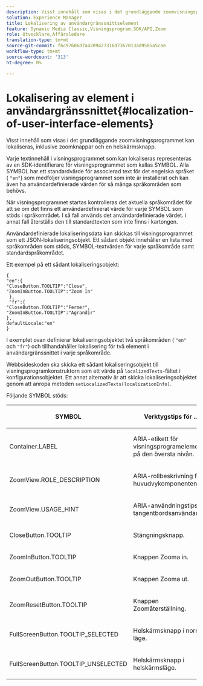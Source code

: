 ```yaml
---
description: Visst innehåll som visas i det grundläggande zoomvisningsprogrammet kan lokaliseras, inklusive zoomknappar och en helskärmsknapp.
solution: Experience Manager
title: Lokalisering av användargränssnittselement
feature: Dynamic Media Classic,Visningsprogram,SDK/API,Zoom
role: Utvecklare,Affärsledare
translation-type: tm+mt
source-git-commit: f6c97606d7a4209427316d7367013ad9585a5cae
workflow-type: tm+mt
source-wordcount: '313'
ht-degree: 0%

---
```



# Lokalisering av element i användargränssnittet{#localization-of-user-interface-elements}

Visst innehåll som visas i det grundläggande zoomvisningsprogrammet kan lokaliseras, inklusive zoomknappar och en helskärmsknapp.

Varje textinnehåll i visningsprogrammet som kan lokaliseras representeras av en SDK-identifierare för visningsprogrammet som kallas SYMBOL. Alla SYMBOL har ett standardvärde för associerad text för det engelska språket ( `"en"`) som medföljer visningsprogrammet som inte är installerat och kan även ha användardefinierade värden för så många språkområden som behövs.

När visningsprogrammet startas kontrolleras det aktuella språkområdet för att se om det finns ett användardefinierat värde för varje SYMBOL som stöds i språkområdet. I så fall används det användardefinierade värdet. i annat fall återställs den till standardtexten som inte finns i kartongen.

Användardefinierade lokaliseringsdata kan skickas till visningsprogrammet som ett JSON-lokaliseringsobjekt. Ett sådant objekt innehåller en lista med språkområden som stöds, SYMBOL-textvärden för varje språkområde samt standardspråkområdet.

Ett exempel på ett sådant lokaliseringsobjekt:

```
{ 
"en":{ 
"CloseButton.TOOLTIP":"Close", 
"ZoomInButton.TOOLTIP":"Zoom In" 
 }, 
 "fr":{ 
"CloseButton.TOOLTIP":"Fermer", 
"ZoomInButton.TOOLTIP":"Agrandir" 
}, 
defaultLocale:"en" 
}
```

I exemplet ovan definierar lokaliseringsobjektet två språkområden ( `"en"` och `"fr"`) och tillhandahåller lokalisering för två element i användargränssnittet i varje språkområde.

Webbsideskoden ska skicka ett sådant lokaliseringsobjekt till visningsprogramkonstruktorn som ett värde på `localizedTexts`-fältet i konfigurationsobjektet. Ett annat alternativ är att skicka lokaliseringsobjektet genom att anropa metoden `setLocalizedTexts(localizationInfo)`.

Följande SYMBOL stöds:

<table id="table_58C40353B7244335872350C98DF2CFB3"> 
 <thead> 
  <tr> 
   <th colname="col1" class="entry"> <p>SYMBOL </p> </th> 
   <th colname="col2" class="entry"> <p>Verktygstips för ... </p> </th> 
  </tr> 
 </thead>
 <tbody> 
  <tr> 
   <td colname="col1"> <p> <span class="codeph"> Container.LABEL  </span> </p> </td> 
   <td colname="col2"> <p>ARIA-etikett för visningsprogramelementet på den översta nivån. </p> </td> 
  </tr> 
  <tr> 
   <td colname="col1"> <p> <span class="codeph"> ZoomView.ROLE_DESCRIPTION  </span> </p> </td> 
   <td colname="col2"> <p>ARIA-rollbeskrivning för huvudvykomponenten. </p> </td> 
  </tr> 
  <tr> 
   <td colname="col1"> <p> <span class="codeph"> ZoomView.USAGE_HINT  </span> </p> </td> 
   <td colname="col2"> <p>ARIA-användningstips för tangentbordsanvändare. </p> </td> 
  </tr> 
  <tr> 
   <td colname="col1"> <p> <span class="codeph"> CloseButton.TOOLTIP  </span> </p> </td> 
   <td colname="col2"> <p>Stängningsknapp. </p> </td> 
  </tr> 
  <tr> 
   <td colname="col1"> <p> <span class="codeph"> ZoomInButton.TOOLTIP  </span> </p> </td> 
   <td colname="col2"> <p>Knappen Zooma in. </p> </td> 
  </tr> 
  <tr> 
   <td colname="col1"> <p> <span class="codeph"> ZoomOutButton.TOOLTIP  </span> </p> </td> 
   <td colname="col2"> <p>Knappen Zooma ut. </p> </td> 
  </tr> 
  <tr> 
   <td colname="col1"> <p> <span class="codeph"> ZoomResetButton.TOOLTIP  </span> </p> </td> 
   <td colname="col2"> <p>Knappen Zoomåterställning. </p> </td> 
  </tr> 
  <tr> 
   <td colname="col1"> <p> <span class="codeph"> FullScreenButton.TOOLTIP_SELECTED  </span> </p> </td> 
   <td colname="col2"> <p>Helskärmsknapp i normalt läge. </p> </td> 
  </tr> 
  <tr> 
   <td colname="col1"> <p> <span class="codeph"> FullScreenButton.TOOLTIP_UNSELECTED  </span> </p> </td> 
   <td colname="col2"> <p>Helskärmsknapp i helskärmsläge. </p> </td> 
  </tr> 
 </tbody> 
</table>

